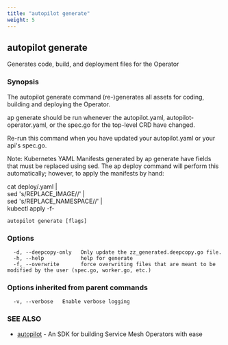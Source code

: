 ```yaml
---
title: "autopilot generate"
weight: 5
---
```

## autopilot generate

Generates code, build, and deployment files for the Operator

### Synopsis

The autopilot generate command (re-)generates all assets for coding, building and deploying the Operator.

ap generate should be run whenever the autopilot.yaml, autopilot-operator.yaml, or the spec.go for the top-level CRD have changed.

Re-run this command when you have updated your autopilot.yaml or your api's spec.go.

Note: Kubernetes YAML Manifests generated by ap generate have fields that must be replaced using sed.
The ap deploy command will perform this automatically; however, to apply the manifests by hand:

cat deploy/<resource>.yaml | \
	sed 's/REPLACE_IMAGE/<your-docker-image>/' | \
	sed 's/REPLACE_NAMESPACE/<operator deployment namespace>/' | \
	kubectl apply -f- 



```
autopilot generate [flags]
```

### Options

```
  -d, --deepcopy-only   Only update the zz_generated.deepcopy.go file.
  -h, --help            help for generate
  -f, --overwrite       force overwriting files that are meant to be modified by the user (spec.go, worker.go, etc.)
```

### Options inherited from parent commands

```
  -v, --verbose   Enable verbose logging
```

### SEE ALSO

* [autopilot](../autopilot)	 - An SDK for building Service Mesh Operators with ease

